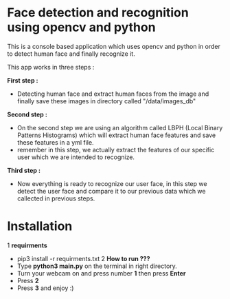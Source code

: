# Face detection and recognition using opencv and python

This is a console based application which uses opencv and python in order to detect human face and finally recognize it.

This app works in three steps :
  
**First step :**
- Detecting human face and extract human faces from the image and finally save these images in directory called "/data/images_db"
    
**Second step :**
 - On the second step we are using an algorithm called LBPH (Local Binary Patterns Histograms) which will extract human face features and save these features in a yml file.
 - remember in this step, we actually extract the features of our specific user which we are intended to recognize.
    
**Third step :**
 - Now everything is ready to recognize our user face, in this step we detect the user face and compare it to our previous data which we callected in previous steps.

# Installation

1 **requirments**
  - pip3 install -r requirments.txt
2 **How to run ???**
  - Type **python3 main.py** on the terminal in right directory.
  - Turn your webcam on and press number **1** then press **Enter**
  - Press **2**
  - Press **3** and enjoy :)

